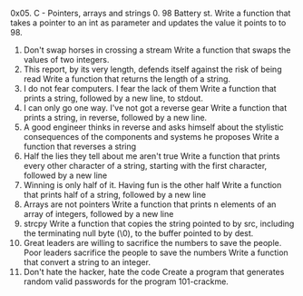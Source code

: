 0x05. C - Pointers, arrays and strings
0. 98 Battery st.
Write a function that takes a pointer to an int as parameter and updates the value it points to to 98.
1. Don't swap horses in crossing a stream 
Write a function that swaps the values of two integers.
2. This report, by its very length, defends itself against the risk of being read 
Write a function that returns the length of a string.
3. I do not fear computers. I fear the lack of them 
Write a function that prints a string, followed by a new line, to stdout.
4. I can only go one way. I've not got a reverse gear 
Write a function that prints a string, in reverse, followed by a new line.
 5. A good engineer thinks in reverse and asks himself about the stylistic consequences of the components and systems he proposes
Write a function that reverses a string
6. Half the lies they tell about me aren't true
Write a function that prints every other character of a string, starting with the first character, followed by a new line
7. Winning is only half of it. Having fun is the other half 
Write a function that prints half of a string, followed by a new line
8. Arrays are not pointers 
Write a function that prints n elements of an array of integers, followed by a new line
9. strcpy 
Write a function that copies the string pointed to by src, including the terminating null byte (\0), to the buffer pointed to by dest.
10. Great leaders are willing to sacrifice the numbers to save the people. Poor leaders sacrifice the people to save the numbers 
Write a function that convert a string to an integer.
11. Don't hate the hacker, hate the code 
Create a program that generates random valid passwords for the program 101-crackme.
